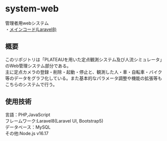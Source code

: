 # system-web
管理者用webシステム  
・[メインコード(Laravel8)](https://github.com/plateau-system/system-web/tree/main/src/app)  
## 概要  
このリポジトリは「PLATEAUを用いた定点観測システム及び人流シミュレータ」のWeb管理システム部分である。  
主に定点カメラの登録・削除・起動・停止と、観測した人・車・自転車・バイク等のデータをグラフ化している。また基本的なパラメータ調整や機能の拡張等もこちらのシステムで行う。  

## 使用技術  
言語：PHP,JavaScript  
フレームワーク:Laravel8(Laravel UI, Bootstrap5)  
データベース：MySQL  
その他:Node.js v16.17
